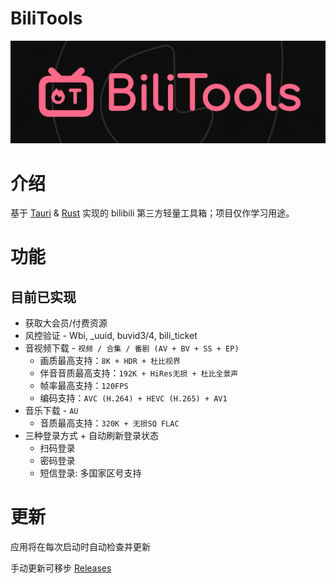 # BiliTools

![preview.png](./assets/preview.png)

# 介绍

基于 [Tauri](https://github.com/tauri-apps/tauri) & [Rust](https://github.com/rust-lang/rust) 实现的 bilibili 第三方轻量工具箱；项目仅作学习用途。

# 功能

## 目前已实现

- 获取大会员/付费资源
- 风控验证 - Wbi, _uuid, buvid3/4, bili_ticket
- 音视频下载 - `视频 / 合集 / 番剧 (AV + BV + SS + EP)`
    - 画质最高支持：`8K + HDR + 杜比视界`
    - 伴音音质最高支持：`192K + HiRes无损 + 杜比全景声`
    - 帧率最高支持：`120FPS`
    - 编码支持：`AVC (H.264) + HEVC (H.265) + AV1`
- 音乐下载 - `AU`
    - 音质最高支持：`320K + 无损SQ FLAC`
- 三种登录方式 + 自动刷新登录状态
    - 扫码登录
    - 密码登录
    - 短信登录: 多国家区号支持

# 更新

应用将在每次启动时自动检查并更新

手动更新可移步 [Releases](https://github.com/btjawa/BiliTools/releases/latest)